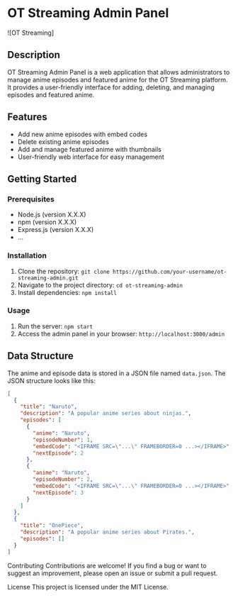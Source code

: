 # OT Streaming Admin Panel

![OT Streaming]

## Description

OT Streaming Admin Panel is a web application that allows administrators to manage anime episodes and featured anime for the OT Streaming platform. It provides a user-friendly interface for adding, deleting, and managing episodes and featured anime.

## Features

- Add new anime episodes with embed codes
- Delete existing anime episodes
- Add and manage featured anime with thumbnails
- User-friendly web interface for easy management

## Getting Started

### Prerequisites

- Node.js (version X.X.X)
- npm (version X.X.X)
- Express.js (version X.X.X)
- ...

### Installation

1. Clone the repository: `git clone https://github.com/your-username/ot-streaming-admin.git`
2. Navigate to the project directory: `cd ot-streaming-admin`
3. Install dependencies: `npm install`

### Usage

1. Run the server: `npm start`
2. Access the admin panel in your browser: `http://localhost:3000/admin`

## Data Structure

The anime and episode data is stored in a JSON file named `data.json`. The JSON structure looks like this:

```json
[
  {
    "title": "Naruto",
    "description": "A popular anime series about ninjas.",
    "episodes": [
      {
        "anime": "Naruto",
        "episodeNumber": 1,
        "embedCode": "<IFRAME SRC=\"...\" FRAMEBORDER=0 ...></IFRAME>",
        "nextEpisode": 2
      },
      {
        "anime": "Naruto",
        "episodeNumber": 2,
        "embedCode": "<IFRAME SRC=\"...\" FRAMEBORDER=0 ...></IFRAME>",
        "nextEpisode": 3
      }
    ]
  },
  {
    "title": "OnePiece",
    "description": "A popular anime series about Pirates.",
    "episodes": []
  }
]
```
Contributing
Contributions are welcome! If you find a bug or want to suggest an improvement, please open an issue or submit a pull request.

License
This project is licensed under the MIT License.
